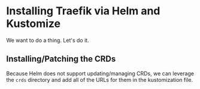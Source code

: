 # Installing Traefik via Helm and Kustomize

We want to do a thing. Let's do it.

## Installing/Patching the CRDs

Because Helm does not support updating/managing CRDs, we can leverage the `crds` directory and add all of the URLs for them in the kustomization file.
